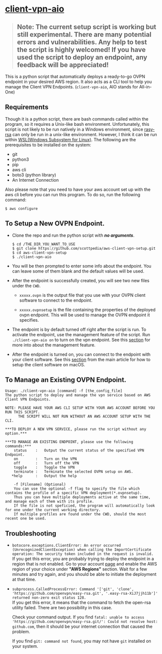 # [client-vpn-aio](../client-vpn-aio)

> ## Note: The current setup script is working but still experimental. There are many potential errors and vulnerabilities. Any help to test the script is highly welcomed! If you have used the script to deploy an endpoint, any feedback will be appreciated!

This is a python script that automatically deploys a ready-to-go OVPN endpoint in your desired AWS region. It also acts as a CLI tool to help you manage the Client VPN Endpoints. (`client-vpn-aio`, AIO stands for All-in-One)

## Requirements

Though it is a python script, there are bash commands called within the program, so it requires a Unix-like bash environment. Unfortunately, this script is not likely to be run natively in a Windows environment, since [rasy-rsa](https://github.com/openvpn/easy-rsa) can only be run in a unix-like environment. However, I think it can be run within [WSL(Windows Subsystem for Linux)](https://docs.microsoft.com/en-us/windows/wsl). The following are the prerequisites to be installed on the system:

- git
- python3
- pip
- aws cli
- boto3 (python library)
- An Internet Connection

Also please note that you need to have your aws account set up with the aws cli before you can run this program. To do so, run the following command:

```shell
$ aws configure
```

## To Setup a New OVPN Endpoint.

- Clone the repo and run the python script with **_no arguments_**. 

  ```shell
  $ cd /THE_DIR_YOU_WANT_TO_USE
  $ git clone https://github.com/scottpedia/aws-client-vpn-setup.git
  $ cd aws-client-vpn-setup
  $ ./client-vpn-aio
  ```

- You will be then prompted to enter some info about the endpoint. You can leave some of them blank and the default values will be used.

- After the endpoint is successfully created, you will see two new files under the `CWD`.

  - `xxxxx.ovpn` is the output file that you use with your OVPN client software to connect to the endpoint.

  - `xxxxx.ovpnsetup` is the file containing the properties of the deployed ovpn endpoint. This will be used to manage the OVPN endpoint it specifies.

- The endpoint is by default turned off right after the script is run. To activate the endpoint, use the management feature of the script. Run `./client-vpn-aio on` to turn on the vpn endpoint. See this [section](#To-manage-an-existing-OVPN-endpoint) for more into about the management feature.

- After the endpoint is turned on, you can connect to the endpoint with your client software. See this [section](../README.md#how-to-set-up-the-client-for-the-vpn-server) from the main article for how to setup the client software on macOS.

## To Manage an Existing OVPN Endpoint.

```
Usage: ./client-vpn-aio [command] -f [the_config_file]
The python script to deploy and manage the vpn service based on AWS Client VPN Endpoints.

NOTE: PLEASE HAVE YOUR AWS CLI SETUP WITH YOUR AWS ACCOUNT BEFORE YOU RUN THIS SCRIPT.
      THE SCRIPT WILL NOT RUN WITHOUT AN AWS ACCOUNT SETUP WITH THE CLI.

***TO DEPLOY A NEW VPN SERVICE, please run the script without any option.***

***TO MANAGE AN EXISTING ENDPOINT, please use the following commands:***
    status    :   Output the current status of the specified VPN Endpoint.
    on        :   Turn on the VPN
    off       :   Turn off the VPN
    toggle    :   Toggle the VPN
    terminate :   Terminate the selected OVPN setup on AWS.
   *help      :   Output the help

    -f [Filename] (Optional)
    You can use the optional -f flag to specify the file which contains the profile of a specific VPN deployment(*.ovpnsetup).
    Thus you can have multiple deployments active at the same time, and manage each of them with its profile.
    If the file is not speficied, the program will automatically look for one under the current working directory.
    If multiple profiles are found under the CWD, should the most recent one be used.
```
## Troubleshooting

  - `botocore.exceptions.ClientError: An error occurred (UnrecognizedClientException) when calling the ImportCertificate operation: The security token included in the request is invalid.`  
  If you get this error, you are probably trying to deploy the endpoint in a region that is not enabled. Go to your account [page](https://console.aws.amazon.com/billing/home?#/account) and enable the AWS region of your choice under **"AWS Regions"** section. Wait for a few minutes and try again, and you should be able to initiate the deployment at that time.

  - `subprocess.CalledProcessError: Command '['git', 'clone', 'https://github.com/openvpn/easy-rsa.git', '.easy-rsa-XiJ7jjh11b']' returned non-zero exit status 128.`  
    If you get this error, it means that the command to fetch the open-rsa utility failed. There are two possibility in this case.  

    Check your command output. If you find `fatal: unable to access 'https://github.com/openvpn/easy-rsa.git/': Could not resolve host: github.com`, then it should be your internet connection that caused the problem.

    If you find `git: command not found`, you may not have `git` installed on your system.